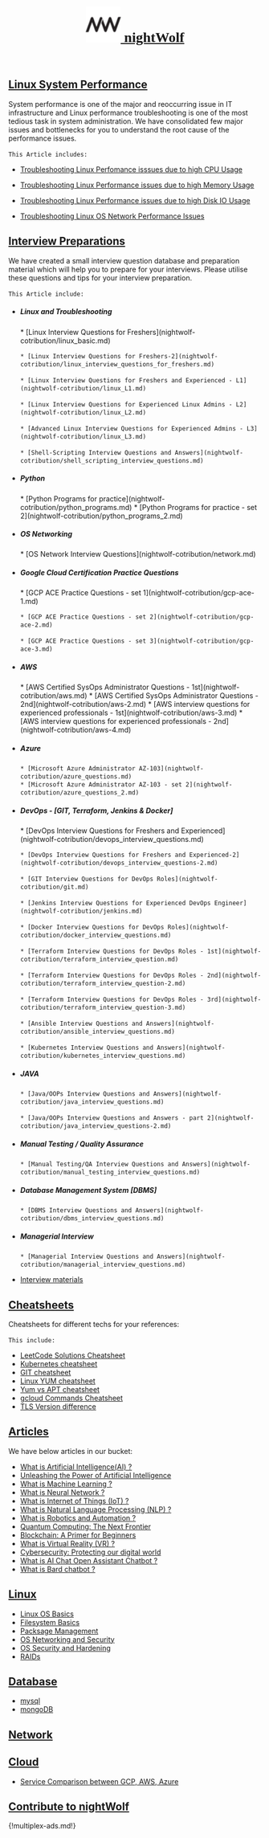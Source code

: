 <h1 style="text-align: center;font-family: cursive;"><a href="https://nightwolf.in/"><img src="img/favi.png" height="70" /> nightWolf </a></h1>

<br/>

## [Linux System Performance](nightwolf-cotribution/performance.md)


  System performance is one of the major and reoccurring issue in IT infrastructure and Linux performance troubleshooting is one of the most tedious task in system administration. 
  We have consolidated few major issues and bottlenecks for you to understand the root cause of the performance issues.

`This Article includes:`

* [Troubleshooting Linux Perfomance isssues due to high CPU Usage](nightwolf-cotribution/performance.md#troubleshooting-linux-perfomance-isssue-happening-due-to-high-cpu-usage)

* [Troubleshooting Linux Performance issues due to high Memory Usage](nightwolf-cotribution/performance.md#troubleshooting-linux-performance-issue-happening-due-to-high-memory-usage)

* [Troubleshooting Linux Performance issues due to high Disk IO Usage](nightwolf-cotribution/performance.md#troubleshooting-linux-performance-issue-happening-due-to-high-disk-io-usage)

* [Troubleshooting Linux OS Network Performance Issues](nightwolf-cotribution/performance.md#troubleshooting-linux-os-network-performance-issues)


## [Interview Preparations](interview.md)

 We have created a small interview question database and preparation material which will help you to prepare for your interviews. 
 Please utilise these questions and tips for your interview preparation.

`This Article include:`

* <h5> Linux and Troubleshooting </h5>
      * [Linux Interview Questions for Freshers](nightwolf-cotribution/linux_basic.md)

      * [Linux Interview Questions for Freshers-2](nightwolf-cotribution/linux_interview_questions_for_freshers.md)

      * [Linux Interview Questions for Freshers and Experienced - L1](nightwolf-cotribution/linux_L1.md)

      * [Linux Interview Questions for Experienced Linux Admins - L2](nightwolf-cotribution/linux_L2.md)

      * [Advanced Linux Interview Questions for Experienced Admins - L3](nightwolf-cotribution/linux_L3.md)

      * [Shell-Scripting Interview Questions and Answers](nightwolf-cotribution/shell_scripting_interview_questions.md)

* <h5> Python </h5>
      * [Python Programs for practice](nightwolf-cotribution/python_programs.md)
      * [Python Programs for practice - set 2](nightwolf-cotribution/python_programs_2.md)

* <h5> OS Networking </h5>
      * [OS Network Interview Questions](nightwolf-cotribution/network.md)

* <h5> Google Cloud Certification Practice Questions </h5>
      * [GCP ACE Practice Questions - set 1](nightwolf-cotribution/gcp-ace-1.md)

      * [GCP ACE Practice Questions - set 2](nightwolf-cotribution/gcp-ace-2.md)

      * [GCP ACE Practice Questions - set 3](nightwolf-cotribution/gcp-ace-3.md)

* <h5> AWS </h5>
      * [AWS Certified SysOps Administrator Questions - 1st](nightwolf-cotribution/aws.md)
      * [AWS Certified SysOps Administrator Questions - 2nd](nightwolf-cotribution/aws-2.md)
      * [AWS interview questions for experienced professionals - 1st](nightwolf-cotribution/aws-3.md)
      * [AWS interview questions for experienced professionals - 2nd](nightwolf-cotribution/aws-4.md)

* <h5> Azure </h5>

      * [Microsoft Azure Administrator AZ-103](nightwolf-cotribution/azure_questions.md)
      * [Microsoft Azure Administrator AZ-103 - set 2](nightwolf-cotribution/azure_questions_2.md)

* <h5> DevOps - [GIT, Terraform, Jenkins & Docker] </h5>
      * [DevOps Interview Questions for Freshers and Experienced](nightwolf-cotribution/devops_interview_questions.md)

      * [DevOps Interview Questions for Freshers and Experienced-2](nightwolf-cotribution/devops_interview_questions-2.md)

      * [GIT Interview Questions for DevOps Roles](nightwolf-cotribution/git.md)

      * [Jenkins Interview Questions for Experienced DevOps Engineer](nightwolf-cotribution/jenkins.md)

      * [Docker Interview Questions for DevOps Roles](nightwolf-cotribution/docker_interview_questions.md)

      * [Terraform Interview Questions for DevOps Roles - 1st](nightwolf-cotribution/terraform_interview_question.md)

      * [Terraform Interview Questions for DevOps Roles - 2nd](nightwolf-cotribution/terraform_interview_question-2.md)

      * [Terraform Interview Questions for DevOps Roles - 3rd](nightwolf-cotribution/terraform_interview_question-3.md)

      * [Ansible Interview Questions and Answers](nightwolf-cotribution/ansible_interview_questions.md)

      * [Kubernetes Interview Questions and Answers](nightwolf-cotribution/kubernetes_interview_questions.md)

* <h5> JAVA </h5>

      * [Java/OOPs Interview Questions and Answers](nightwolf-cotribution/java_interview_questions.md)

      * [Java/OOPs Interview Questions and Answers - part 2](nightwolf-cotribution/java_interview_questions-2.md)

* <h5> Manual Testing / Quality Assurance </h5>

      * [Manual Testing/QA Interview Questions and Answers](nightwolf-cotribution/manual_testing_interview_questions.md)


* <h5> Database Management System [DBMS] </h5>

      * [DBMS Interview Questions and Answers](nightwolf-cotribution/dbms_interview_questions.md)

* <h5> Managerial Interview </h5>

      * [Managerial Interview Questions and Answers](nightwolf-cotribution/managerial_interview_questions.md)


* [Interview materials](reference.md) 


## [Cheatsheets](cheatsheet.md)
 
 Cheatsheets for different techs for your references: 

`This include:`

* [LeetCode Solutions Cheatsheet](cheatsheets/leetcode_solutions.md)
* [Kubernetes cheatsheet](nightwolf-cotribution/kubernetes_cheatsheet.md)
* [GIT cheatsheet](nightwolf-cotribution/git_cheatsheet.md)
* [Linux YUM cheatsheet](nightwolf-cotribution/yum_cheatsheet.pdf)
* [Yum vs APT cheatsheet](nightwolf-cotribution/yum_vs_apt.md)
* [gcloud Commands Cheatsheet](gcloud_cheatsheet.md)
* [TLS Version difference](nightwolf-cotribution/TLS-Difference.md)

## [Articles](articles.md)

 We have below articles in our bucket: 

* [What is Artificial Intelligence(AI) ?](articles/ai_intro.md)
* [Unleashing the Power of Artificial Intelligence](articles/ai_trends.md)
* [What is Machine Learning ?](articles/machine_learning_intro.md)
* [What is Neural Network ?](articles/neural_networks.md)
* [What is Internet of Things (IoT) ?](articles/iot.md)
* [What is Natural Language Processing (NLP) ?](articles/natural_language_processing.md)
* [What is Robotics and Automation ?](articles/robotics_automation.md)
* [Quantum Computing: The Next Frontier](articles/quantum_computing.md)
* [Blockchain: A Primer for Beginners](articles/blockchain.md)
* [What is Virtual Reality (VR) ?](articles/virtual_reality.md)
* [Cybersecurity: Protecting our digital world](articles/cyber_security.md)
* [What is AI Chat Open Assistant Chatbot ?](articles/ai_chatbot.md)
* [What is Bard chatbot ?](articles/bard.md)

## [Linux]()

* [Linux OS Basics]()
* [Filesystem Basics]()
* [Packsage Management]()
* [OS Networking and Security]()
* [OS Security and Hardening]()
* [RAIDs]()

## [Database](db.md)

* [mysql](mysql.md)
* [mongoDB](mongo.md)

## [Network]()

## [Cloud]()
* [Service Comparison between GCP, AWS, Azure](cloud-comp.md)

## [Contribute to nightWolf](contribute.md)

{!multiplex-ads.md!}
